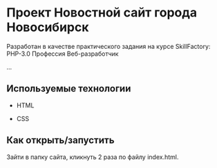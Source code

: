 # Проект Новостной сайт города Новосибирск

Разработан в качестве практического задания на курсе SkillFactory: PHP-3.0 Профессия Веб-разработчик 

…

## Используемые технологии

* HTML

* CSS

## Как открыть/запустить

Зайти в папку сайта, кликнуть 2 раза по файлу index.html.
